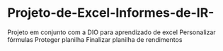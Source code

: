 # Projeto-de-Excel-Informes-de-IR-
Projeto em conjunto com a DIO para aprendizado de excel
Personalizar fórmulas
Proteger planilha
Finalizar planilha de rendimentos
